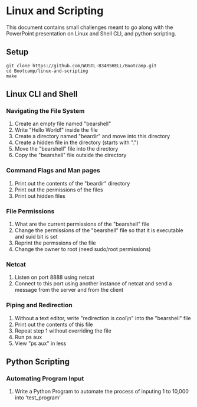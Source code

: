 # Linux and Scripting
This document contains small challenges meant to go along with the PowerPoint presentation on Linux and Shell CLI, and python scripting.

## Setup
```
git clone https://github.com/WUSTL-B34R5HELL/Bootcamp.git
cd Bootcamp/linux-and-scripting
make
```

## Linux CLI and Shell
### Navigating the File System
1. Create an empty file named "bearshell"
2. Write "Hello World!" inside the file
3. Create a directory named "beardir" and move into this directory
4. Create a hidden file in the directory (starts with ".")
5. Move the "bearshell" file into the directory
6. Copy the "bearshell" file outside the directory

### Command Flags and Man pages
1. Print out the contents of the "beardir" directory
2. Print out the permissions of the files
3. Print out hidden files

### File Permissions
1. What are the current permissions of the "bearshell" file
2. Change the permissions of the "bearshell" file so that it is executable and suid bit is set
2. Reprint the permssions of the file
3. Change the owner to root (need sudo/root permissions)

### Netcat
1. Listen on port 8888 using netcat
2. Connect to this port using another instance of netcat and send a message from the server and from the client

### Piping and Redirection
1. Without a text editor, write "redirection is cool\n" into the "bearshell" file
2. Print out the contents of this file
3. Repeat step 1 without overriding the file
4. Run ps aux
5. View "ps aux" in less


## Python Scripting
### Automating Program Input
1. Write a Python Program to automate the process of inputing 1 to 10,000 into 'test_program'
